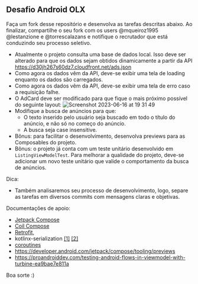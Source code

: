 ## Desafio Android OLX

Faça um fork desse repositório e desenvolva as tarefas descritas abaixo. Ao finalizar, compartilhe o seu fork com os users @mqueiroz1995 @lestanzione e @torrescalazans e notifique o recrutador que está conduzindo seu processo seletivo.

* Atualmente o projeto consulta uma base de dados local. Isso deve ser alterado para que os dados sejam obtidos dinamicamente a partir da API https://d30jh267s60dz7.cloudfront.net/ads.json
* Como agora os dados vêm da API, deve-se exibir uma tela de loading enquanto os dados são carregados.
* Como agora os dados vêm da API, deve-se exibir uma tela de erro caso a requisição falhe.
* O AdCard deve ser modificado para que fique o mais próximo possível do seguinte layout:
  ![Screenshot 2023-06-16 at 19 31 49](https://github.com/olxbr/atip-android-challenge/assets/16572913/4ffde5d9-0800-4d48-b013-49481b784265)
* Modifique a busca de anúncios para que:
  * O texto inserido pelo usuário seja buscado em todo o título do anúncio, e não só no começo do anúncio.
  * A busca seja case insensitive.
* Bônus: para facilitar o desenvolvimento, desenvolva previews para as Composables do projeto.
* Bônus: o projeto já conta com um teste unitário desenvolvido em `ListingViewModelTest`. Para melhorar a qualidade do projeto, deve-se adicionar um novo teste unitário que valide o comportamento da busca de anúncios. 

Dica:

* Também analisaremos seu processo de desenvolvimento, logo, separe as tarefas em diversos commits com mensagens claras e objetivas.

Documentações de apoio:
* [Jetpack Compose](https://developer.android.com/jetpack/compose)
* [Coil Compose](https://coil-kt.github.io/coil/compose/)
* [Retrofit](https://square.github.io/retrofit/),
* kotlinx-serialization [[1]](https://developer.android.com/codelabs/basic-android-kotlin-compose-getting-data-internet#7) [[2]](https://kotlinlang.org/docs/serialization.html#example-json-serialization)
* [coroutines](https://developer.android.com/kotlin/coroutines)
* https://developer.android.com/jetpack/compose/tooling/previews
* https://proandroiddev.com/testing-android-flows-in-viewmodel-with-turbine-ea9bae7e811a

Boa sorte :)

